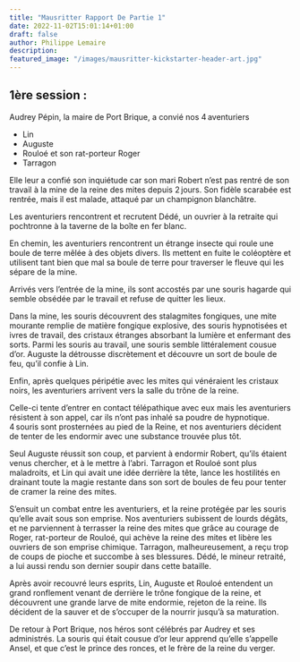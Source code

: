 ```yaml
---
title: "Mausritter Rapport De Partie 1"
date: 2022-11-02T15:01:14+01:00
draft: false
author: Philippe Lemaire
description:
featured_image: "/images/mausritter-kickstarter-header-art.jpg"
---
```


## 1ère session :

Audrey Pépin, la maire de Port Brique, a convié nos 4 aventuriers 

- Lin
- Auguste
- Rouloé et son rat-porteur Roger
- Tarragon

Elle leur a confié son inquiétude car son mari Robert n’est pas rentré de son travail à la mine de la reine des mites depuis 2 jours. Son fidèle scarabée est rentrée, mais il est malade, attaqué par un champignon blanchâtre.

Les aventuriers rencontrent et recrutent Dédé, un ouvrier à la retraite qui pochtronne à la taverne de la boîte en fer blanc.

En chemin, les aventuriers rencontrent un étrange insecte qui roule une boule de terre mêlée à des objets divers. Ils mettent en fuite le coléoptère et utilisent tant bien que mal sa boule de terre pour traverser le fleuve qui les sépare de la mine.

Arrivés vers l’entrée de la mine, ils sont accostés par une souris hagarde qui semble obsédée par le travail et refuse de quitter les lieux.

Dans la mine, les souris découvrent des stalagmites fongiques, une mite mourante remplie de matière fongique explosive, des souris hypnotisées et ivres de travail, des cristaux étranges absorbant la lumière et enfermant des sorts.
Parmi les souris au travail, une souris semble littéralement cousue d’or. Auguste la détrousse discrètement et découvre un sort de boule de feu, qu’il confie à Lin.

Enfin, après quelques péripétie avec les mites qui vénéraient les cristaux noirs, les aventuriers arrivent vers la salle du trône de la reine. 

Celle-ci tente d’entrer en contact télépathique avec eux mais les aventuriers résistent à son appel, car ils n’ont pas inhalé sa poudre de hypnotique. 4 souris sont prosternées au pied de la Reine, et nos aventuriers décident de tenter de les endormir avec une substance trouvée plus tôt.

Seul Auguste réussit son coup, et parvient à endormir Robert, qu’ils étaient venus chercher, et à le mettre à l’abri.
Tarragon et Rouloé sont plus maladroits, et Lin qui avait une idée derrière la tête, lance les hostilités en drainant toute la magie restante dans son sort de boules de feu pour tenter de cramer la reine des mites.

S’ensuit un combat entre les aventuriers, et la reine protégée par les souris qu’elle avait sous son emprise.
Nos aventuriers subissent de lourds dégâts, et ne parviennent à terrasser la reine des mites que grâce au courage de Roger, rat-porteur de Rouloé, qui achève la reine des mites et libère les ouvriers de son emprise chimique.
Tarragon, malheureusement, a reçu trop de coups de pioche et succombe à ses blessures. Dédé, le mineur retraité, a lui aussi rendu son dernier soupir dans cette bataille.

Après avoir recouvré leurs esprits, Lin, Auguste et Rouloé entendent un grand ronflement venant de derrière le trône fongique de la reine, et découvrent une grande larve de mite endormie, rejeton de la reine. Ils décident de la sauver et de s’occuper de la nourrir jusqu’à sa maturation.

De retour à Port Brique, nos héros sont célébrés par Audrey et ses administrés. La souris qui était cousue d’or leur apprend qu’elle s’appelle Ansel, et que c’est le prince des ronces, et le frère de la reine du verger. 

